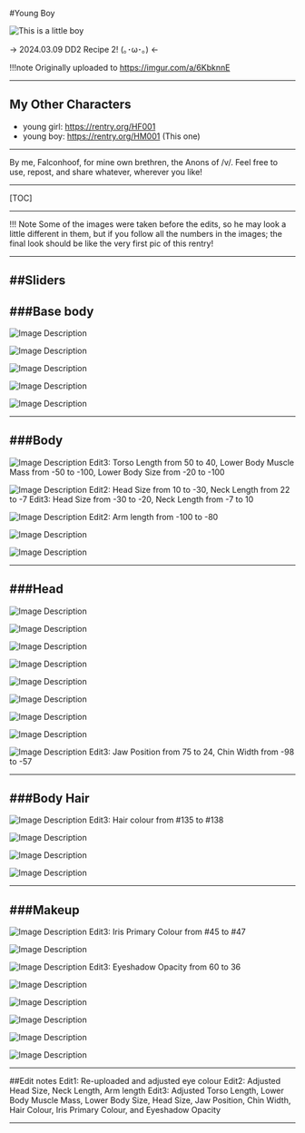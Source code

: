 #Young Boy

![This is a little boy](https://i.imgur.com/gqp8fgb.jpg)

-> 2024.03.09 DD2 Recipe 2! (｡･ω･｡) <-

!!!note Originally uploaded to https://imgur.com/a/6KbknnE

---

## My Other Characters
- young girl: https://rentry.org/HF001
- young boy: https://rentry.org/HM001 (This one)

---

By me, Falconhoof, for mine own brethren, the Anons of /v/.
Feel free to use, repost, and share whatever, wherever you like!

---

[TOC]

---

!!! Note Some of the images were taken before the edits, so he may look a little different in them, but if you follow all the numbers in the images; the final look should be like the very first pic of this rentry!

-----
##Sliders
-----
###Base body
---
![Image Description](https://imgur.com/REv15Dg.jpg)



![Image Description](https://imgur.com/9nbWbou.jpg)



![Image Description](https://imgur.com/kP5bcTI.jpg)



![Image Description](https://imgur.com/OZQzGdu.jpg)



![Image Description](https://imgur.com/xerf5nC.jpg)

---
###Body
---
![Image Description](https://imgur.com/kaBb6s4.jpg)
Edit3: Torso Length from 50 to 40, Lower Body Muscle Mass from -50 to -100, Lower Body Size from -20 to -100



![Image Description](https://imgur.com/40AUP4l.jpg)
Edit2: Head Size from 10 to -30, Neck Length from 22 to -7
Edit3: Head Size from -30 to -20, Neck Length from -7 to 10




![Image Description](https://imgur.com/drPRRmI.jpg)
Edit2: Arm length from -100 to -80



![Image Description](https://imgur.com/rn6LQPI.jpg)



![Image Description](https://imgur.com/dSm4Wpt.jpg)

---
###Head
---

![Image Description](https://imgur.com/oT4mkeg.jpg)



![Image Description](https://imgur.com/sLhVxKY.jpg)



![Image Description](https://imgur.com/llr27i1.jpg)



![Image Description](https://imgur.com/FDUsXPD.jpg)



![Image Description](https://imgur.com/RwpSepn.jpg)



![Image Description](https://imgur.com/nBsmDQB.jpg)



![Image Description](https://imgur.com/O3VQI2w.jpg)



![Image Description](https://imgur.com/ShmUeJZ.jpg)



![Image Description](https://imgur.com/I2PHTi2.jpg)
Edit3: Jaw Position from 75 to 24, Chin Width from -98 to -57

---
###Body Hair
---

![Image Description](https://imgur.com/Z2Bdq93.jpg)
Edit3: Hair colour from #135 to #138



![Image Description](https://imgur.com/pGiRVDP.jpg)



![Image Description](https://imgur.com/4xIzdTD.jpg)



![Image Description](https://imgur.com/gWwDAox.jpg)

---
###Makeup
---

![Image Description](https://imgur.com/pyKP8BM.jpg)
Edit3:  Iris Primary Colour from #45 to #47



![Image Description](https://imgur.com/FT1XP6p.jpg)



![Image Description](https://imgur.com/zyqJdix.jpg)
Edit3:  Eyeshadow Opacity from 60 to 36



![Image Description](https://imgur.com/l2DWgWF.jpg)



![Image Description](https://imgur.com/sjZv2tV.jpg)



![Image Description](https://imgur.com/xmVm1e1.jpg)



![Image Description](https://imgur.com/BdosYOF.jpg)



![Image Description](https://imgur.com/fNy9FF4.jpg)

-----

##Edit notes
Edit1: Re-uploaded and adjusted eye colour
Edit2: Adjusted Head Size, Neck Length, Arm length
Edit3: Adjusted Torso Length, Lower Body Muscle Mass, Lower Body Size, Head Size, Jaw Position, Chin Width, Hair Colour, Iris Primary Colour, and Eyeshadow Opacity

-----